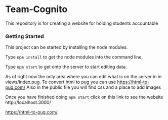 # Team-Cognito
This repository is for creating a website for holding students accountable

### Getting Started
This project can be started by installing the node modules. 

Type `npm install` to get the node modules into the command line.

Type `npm start` to get onto the server to start editing data.

As of right now the only area where you can edit what is on the server in in views/index.pug. To convert html to pug you can use https://html-to-pug.com/ Also in the public file you will find css and a place to add images

Once you have finished doing `npm start` click on this link to see the website http://localhost:3000/

https://html-to-pug.com/

